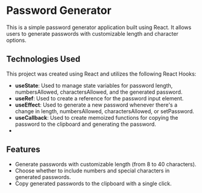 # Password Generator

This is a simple password generator application built using React. It allows users to generate passwords with customizable length and character options.

## Technologies Used

This project was created using React and utilizes the following React Hooks:
- **useState**: Used to manage state variables for password length, numbersAllowed, charactersAllowed, and the generated password.
- **useRef**: Used to create a reference for the password input element.
- **useEffect**: Used to generate a new password whenever there's a change in length, numbersAllowed, charactersAllowed, or setPassword.
- **useCallback**: Used to create memoized functions for copying the password to the clipboard and generating the password.
- 
## Features

- Generate passwords with customizable length (from 8 to 40 characters).
- Choose whether to include numbers and special characters in generated passwords.
- Copy generated passwords to the clipboard with a single click.
